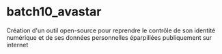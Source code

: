 # batch10_avastar
Création d'un outil open-source pour reprendre le contrôle de son identité numérique et de ses données personnelles éparpillées publiquement sur internet
